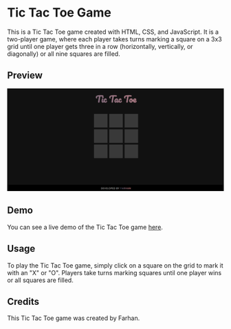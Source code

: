 # Tic Tac Toe Game
This is a Tic Tac Toe game created with HTML, CSS, and JavaScript. It is a two-player game, where each player takes turns marking a square on a 3x3 grid until one player gets three in a row (horizontally, vertically, or diagonally) or all nine squares are filled.

## Preview
![Tic Tac Toe](preview.png)

## Demo
You can see a live demo of the Tic Tac Toe game [here](https://f-tictactoe.netlify.app/).

## Usage
To play the Tic Tac Toe game, simply click on a square on the grid to mark it with an "X" or "O". Players take turns marking squares until one player wins or all squares are filled.

## Credits
This Tic Tac Toe game was created by Farhan.